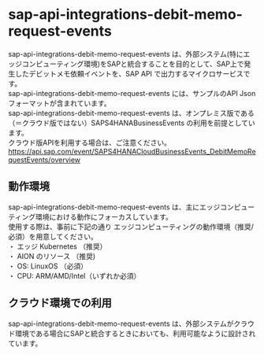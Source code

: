 # sap-api-integrations-debit-memo-request-events  
sap-api-integrations-debit-memo-request-events は、外部システム(特にエッジコンピューティング環境)をSAPと統合することを目的として、SAP上で発生したデビットメモ依頼イベントを、SAP API で出力するマイクロサービスです。  
sap-api-integrations-debit-memo-request-events には、サンプルのAPI Json フォーマットが含まれています。  
sap-api-integrations-debit-memo-request-events は、オンプレミス版である（＝クラウド版ではない）SAPS4HANABusinessEvents の利用を前提としています。  
クラウド版APIを利用する場合は、ご注意ください。  
https://api.sap.com/event/SAPS4HANACloudBusinessEvents_DebitMemoRequestEvents/overview  

## 動作環境  

sap-api-integrations-debit-memo-request-events は、主にエッジコンピューティング環境における動作にフォーカスしています。  
使用する際は、事前に下記の通り エッジコンピューティングの動作環境（推奨/必須）を用意してください。  
・ エッジ Kubernetes （推奨）    
・ AION のリソース （推奨)    
・ OS: LinuxOS （必須）    
・ CPU: ARM/AMD/Intel（いずれか必須）    

## クラウド環境での利用

sap-api-integrations-debit-memo-request-events は、外部システムがクラウド環境である場合にSAPと統合するときにおいても、利用可能なように設計されています。  
